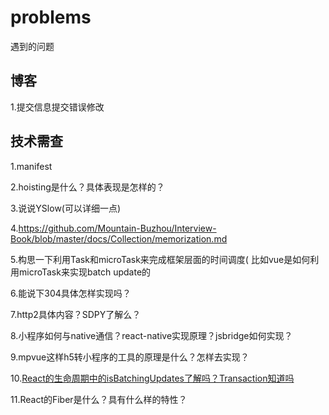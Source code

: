 # problems
遇到的问题
## 博客
1.提交信息提交错误修改
## 技术需查
1.manifest

2.hoisting是什么？具体表现是怎样的？

3.说说YSlow(可以详细一点)

4.https://github.com/Mountain-Buzhou/Interview-Book/blob/master/docs/Collection/memorization.md

5.构思一下利用Task和microTask来完成框架层面的时间调度( 比如vue是如何利用microTask来实现batch update的

6.能说下304具体怎样实现吗？

7.http2具体内容？SDPY了解么？

8.小程序如何与native通信？react-native实现原理？jsbridge如何实现？

9.mpvue这样h5转小程序的工具的原理是什么？怎样去实现？

10.[React的生命周期中的isBatchingUpdates了解吗？Transaction知道吗](https://zhuanlan.zhihu.com/p/20328570)

11.React的Fiber是什么？具有什么样的特性？
